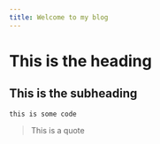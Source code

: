 ```yaml
---
title: Welcome to my blog
---
```


# This is the heading
## This is the subheading
`this is some code`
>This is a quote
